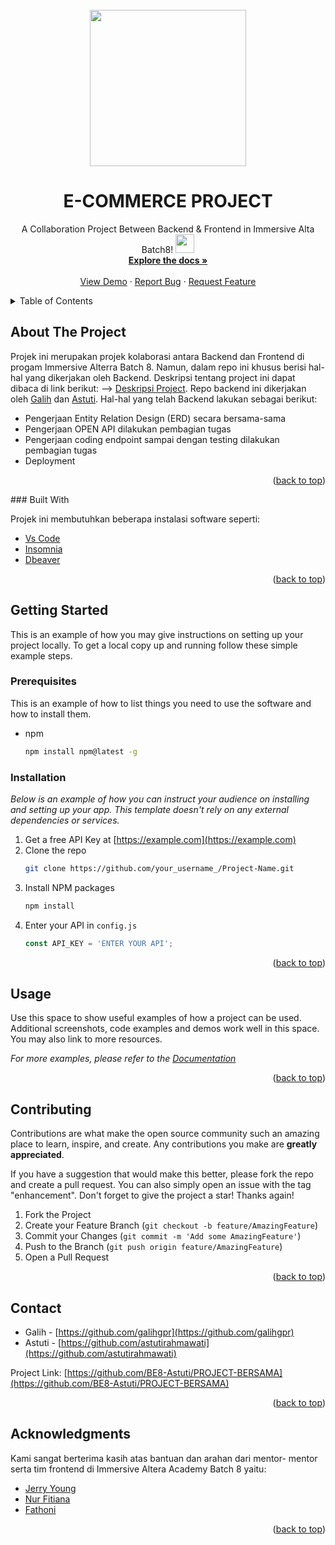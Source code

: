 <div id="top"></div>

<!-- PROJECT LOGO -->
<br />
<div align="center">
 <img src="https://media.giphy.com/media/uZ7wLTpoMbtikW2wUY/giphy.gif" width="250" height="250"/>
 </div>
 

  <h1 align="center">E-COMMERCE PROJECT</h1>

  <p align="center">
    A Collaboration Project Between Backend & Frontend in Immersive Alta Batch8!
     <img src="https://media.giphy.com/media/hvRJCLFzcasrR4ia7z/giphy.gif" width="30px"/>
    <br />
    <a href="https://github.com/BE8-Astuti/PROJECT-BERSAMA"><strong>Explore the docs »</strong></a>
    <br />
    <br />
    <a href="https://github.com/BE8-Astuti/PROJECT-BERSAMA.git">View Demo</a>
    ·
    <a href="https://github.com/BE8-Astuti/PROJECT-BERSAMA.git/issues">Report Bug</a>
    ·
    <a href="https://github.com/BE8-Astuti/PROJECT-BERSAMA.git/issues">Request Feature</a>
  </p>
</div>



<!-- TABLE OF CONTENTS -->
<details>
  <summary>Table of Contents</summary>
  <ol>
    <li>
      <a href="#about-the-project">About The Project</a>
      <ul>
        <li><a href="#built-with">Built With</a></li>
      </ul>
    </li>
    <li>
      <a href="#getting-started">Getting Started</a>
      <ul>
        <li><a href="#prerequisites">Prerequisites</a></li>
        <li><a href="#installation">Installation</a></li>
      </ul>
    </li>
    <li><a href="#usage">Usage</a></li>
    <li><a href="#contributing">Contributing</a></li>
    <li><a href="#contact">Contact</a></li>
    <li><a href="#acknowledgments">Acknowledgments</a></li>
  </ol>
</details>



<!-- ABOUT THE PROJECT -->
## About The Project

Projek ini merupakan projek kolaborasi antara Backend dan Frontend di progam Immersive Alterra Batch 8. Namun, dalam repo ini khusus berisi hal-hal yang dikerjakan oleh Backend. 
Deskripsi tentang project ini dapat dibaca di link berikut: --> [Deskripsi Project](https://docs.google.com/document/d/1mb8QTb7J77r6rzJwned63H-IVdV20v12ugN365ET9tg/edit).
Repo backend ini dikerjakan oleh [Galih](https://github.com/galihgpr) dan [Astuti](https://github.com/astutirahmawati). Hal-hal yang telah Backend lakukan sebagai berikut:
* Pengerjaan Entity Relation Design (ERD) secara bersama-sama
* Pengerjaan OPEN API dilakukan pembagian tugas
* Pengerjaan coding endpoint sampai dengan testing dilakukan pembagian tugas
* Deployment

<p align="right">(<a href="#top">back to top</a>)</p>
### Built With

Projek ini membutuhkan beberapa instalasi software seperti:

* [Vs Code](https://code.visualstudio.com/)
* [Insomnia](https://insomnia.rest/)
* [Dbeaver](https://dbeaver.io/)

<p align="right">(<a href="#top">back to top</a>)</p>

<!-- GETTING STARTED -->
## Getting Started

This is an example of how you may give instructions on setting up your project locally.
To get a local copy up and running follow these simple example steps.

### Prerequisites

This is an example of how to list things you need to use the software and how to install them.
* npm
  ```sh
  npm install npm@latest -g
  ```

### Installation

_Below is an example of how you can instruct your audience on installing and setting up your app. This template doesn't rely on any external dependencies or services._

1. Get a free API Key at [https://example.com](https://example.com)
2. Clone the repo
   ```sh
   git clone https://github.com/your_username_/Project-Name.git
   ```
3. Install NPM packages
   ```sh
   npm install
   ```
4. Enter your API in `config.js`
   ```js
   const API_KEY = 'ENTER YOUR API';
   ```

<p align="right">(<a href="#top">back to top</a>)</p>


<!-- USAGE EXAMPLES -->
## Usage

Use this space to show useful examples of how a project can be used. Additional screenshots, code examples and demos work well in this space. You may also link to more resources.

_For more examples, please refer to the [Documentation](https://example.com)_

<p align="right">(<a href="#top">back to top</a>)</p>

<!-- CONTRIBUTING -->
## Contributing

Contributions are what make the open source community such an amazing place to learn, inspire, and create. Any contributions you make are **greatly appreciated**.

If you have a suggestion that would make this better, please fork the repo and create a pull request. You can also simply open an issue with the tag "enhancement".
Don't forget to give the project a star! Thanks again!

1. Fork the Project
2. Create your Feature Branch (`git checkout -b feature/AmazingFeature`)
3. Commit your Changes (`git commit -m 'Add some AmazingFeature'`)
4. Push to the Branch (`git push origin feature/AmazingFeature`)
5. Open a Pull Request

<p align="right">(<a href="#top">back to top</a>)</p>

<!-- CONTACT -->
## Contact
* Galih - [https://github.com/galihgpr](https://github.com/galihgpr) 
* Astuti - [https://github.com/astutirahmawati](https://github.com/astutirahmawati) 

Project Link: [https://github.com/BE8-Astuti/PROJECT-BERSAMA](https://github.com/BE8-Astuti/PROJECT-BERSAMA)

<p align="right">(<a href="#top">back to top</a>)</p>

<!-- ACKNOWLEDGMENTS -->
## Acknowledgments

Kami sangat berterima kasih atas bantuan dan arahan dari mentor- mentor serta tim frontend di Immersive Altera Academy Batch 8 yaitu:

* [Jerry Young](https://github.com/jackthepanda96)
* [Nur Fitiana](https://github.com/nurfitriana87)
* [Fathoni](https://github.com/fathonio)


<p align="right">(<a href="#top">back to top</a>)</p>



